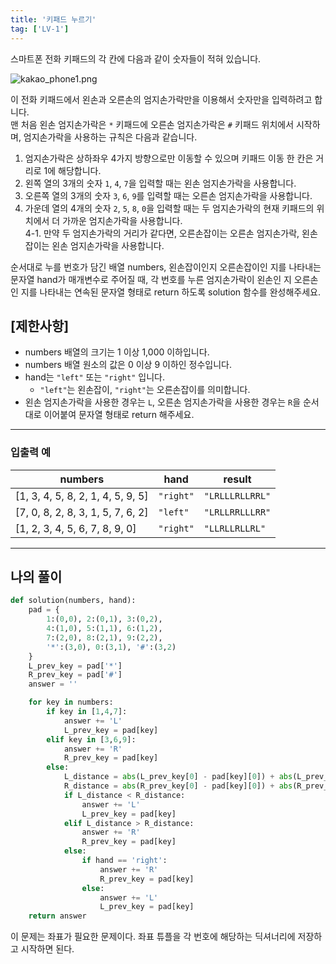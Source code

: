 ```yaml
---
title: '키패드 누르기'
tag: ['LV-1']
---
```


스마트폰 전화 키패드의 각 칸에 다음과 같이 숫자들이 적혀 있습니다.

![kakao_phone1.png](https://grepp-programmers.s3.ap-northeast-2.amazonaws.com/files/production/4b69a271-5f4a-4bf4-9ebf-6ebed5a02d8d/kakao_phone1.png)

이 전화 키패드에서 왼손과 오른손의 엄지손가락만을 이용해서 숫자만을 입력하려고 합니다.  
맨 처음 왼손 엄지손가락은 `*` 키패드에 오른손 엄지손가락은 `#` 키패드 위치에서 시작하며, 엄지손가락을 사용하는 규칙은 다음과 같습니다.

1.  엄지손가락은 상하좌우 4가지 방향으로만 이동할 수 있으며 키패드 이동 한 칸은 거리로 1에 해당합니다.
2.  왼쪽 열의 3개의 숫자 `1`, `4`, `7`을 입력할 때는 왼손 엄지손가락을 사용합니다.
3.  오른쪽 열의 3개의 숫자 `3`, `6`, `9`를 입력할 때는 오른손 엄지손가락을 사용합니다.
4.  가운데 열의 4개의 숫자 `2`, `5`, `8`, `0`을 입력할 때는 두 엄지손가락의 현재 키패드의 위치에서 더 가까운 엄지손가락을 사용합니다.  
    4-1. 만약 두 엄지손가락의 거리가 같다면, 오른손잡이는 오른손 엄지손가락, 왼손잡이는 왼손 엄지손가락을 사용합니다.

순서대로 누를 번호가 담긴 배열 numbers, 왼손잡이인지 오른손잡이인 지를 나타내는 문자열 hand가 매개변수로 주어질 때, 각 번호를 누른 엄지손가락이 왼손인 지 오른손인 지를 나타내는 연속된 문자열 형태로 return 하도록 solution 함수를 완성해주세요.

## **[제한사항]**

-   numbers 배열의 크기는 1 이상 1,000 이하입니다.
-   numbers 배열 원소의 값은 0 이상 9 이하인 정수입니다.
-   hand는 `"left"` 또는 `"right"` 입니다.
    -   `"left"`는 왼손잡이, `"right"`는 오른손잡이를 의미합니다.
-   왼손 엄지손가락을 사용한 경우는 `L`, 오른손 엄지손가락을 사용한 경우는 `R`을 순서대로 이어붙여 문자열 형태로 return 해주세요.

---

### **입출력 예**

| numbers                           | hand      | result          |
| --------------------------------- | --------- | --------------- |
| [1, 3, 4, 5, 8, 2, 1, 4, 5, 9, 5] | `"right"` | `"LRLLLRLLRRL"` |
| [7, 0, 8, 2, 8, 3, 1, 5, 7, 6, 2] | `"left"`  | `"LRLLRRLLLRR"` |
| [1, 2, 3, 4, 5, 6, 7, 8, 9, 0]    | `"right"` | `"LLRLLRLLRL"`  |

---
## 나의 풀이
```python
def solution(numbers, hand):
    pad = {
        1:(0,0), 2:(0,1), 3:(0,2),
        4:(1,0), 5:(1,1), 6:(1,2),
        7:(2,0), 8:(2,1), 9:(2,2),
        '*':(3,0), 0:(3,1), '#':(3,2)
    }
    L_prev_key = pad['*']
    R_prev_key = pad['#']
    answer = ''

    for key in numbers:
        if key in [1,4,7]:
            answer += 'L'
            L_prev_key = pad[key]
        elif key in [3,6,9]:
            answer += 'R'
            R_prev_key = pad[key]
        else:
            L_distance = abs(L_prev_key[0] - pad[key][0]) + abs(L_prev_key[1] - pad[key][1])
            R_distance = abs(R_prev_key[0] - pad[key][0]) + abs(R_prev_key[1] - pad[key][1])
            if L_distance < R_distance:
                answer += 'L'
                L_prev_key = pad[key]
            elif L_distance > R_distance:
                answer += 'R'
                R_prev_key = pad[key]
            else:
                if hand == 'right':
                    answer += 'R'
                    R_prev_key = pad[key]
                else:
                    answer += 'L'
                    L_prev_key = pad[key]
    return answer
```

이 문제는 좌표가 필요한 문제이다. 좌표 튜플을 각 번호에 해당하는 딕셔너리에 저장하고 시작하면 된다. 